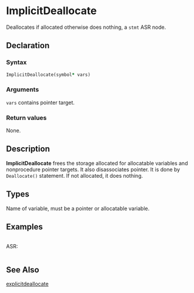 # ImplicitDeallocate

Deallocates if allocated otherwise does nothing, a `stmt` ASR node.

## Declaration

### Syntax

```fortran
ImplicitDeallocate(symbol* vars)
```

### Arguments

`vars` contains pointer target.

### Return values

None.

## Description

**ImplicitDeallocate** frees the storage allocated for allocatable variables and
nonprocedure pointer targets. It also disassociates pointer. It is done by
`Deallocate()` statement. If not allocated, it does nothing.

## Types

Name of variable, must be a pointer or allocatable variable.

## Examples

```fortran
```

ASR:

```fortran
```

## See Also
[explicitdeallocate](explicitdeallocate.md)
